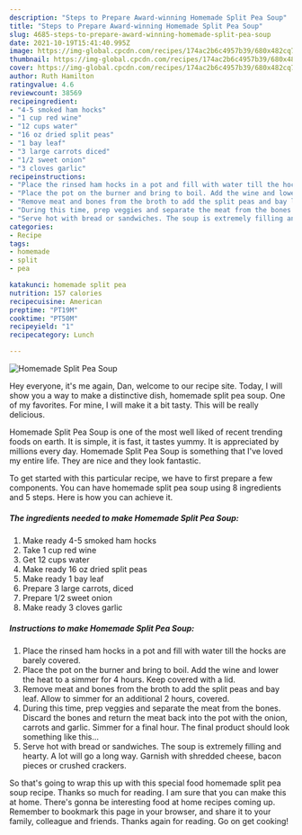 ```yaml
---
description: "Steps to Prepare Award-winning Homemade Split Pea Soup"
title: "Steps to Prepare Award-winning Homemade Split Pea Soup"
slug: 4685-steps-to-prepare-award-winning-homemade-split-pea-soup
date: 2021-10-19T15:41:40.995Z
image: https://img-global.cpcdn.com/recipes/174ac2b6c4957b39/680x482cq70/homemade-split-pea-soup-recipe-main-photo.jpg
thumbnail: https://img-global.cpcdn.com/recipes/174ac2b6c4957b39/680x482cq70/homemade-split-pea-soup-recipe-main-photo.jpg
cover: https://img-global.cpcdn.com/recipes/174ac2b6c4957b39/680x482cq70/homemade-split-pea-soup-recipe-main-photo.jpg
author: Ruth Hamilton
ratingvalue: 4.6
reviewcount: 38569
recipeingredient:
- "4-5 smoked ham hocks"
- "1 cup red wine"
- "12 cups water"
- "16 oz dried split peas"
- "1 bay leaf"
- "3 large carrots diced"
- "1/2 sweet onion"
- "3 cloves garlic"
recipeinstructions:
- "Place the rinsed ham hocks in a pot and fill with water till the hocks are barely covered."
- "Place the pot on the burner and bring to boil. Add the wine and lower the heat to a simmer for 4 hours. Keep covered with a lid."
- "Remove meat and bones from the broth to add the split peas and bay leaf. Allow to simmer for an additional 2 hours, covered."
- "During this time, prep veggies and separate the meat from the bones. Discard the bones and return the meat back into the pot with the onion, carrots and garlic. Simmer for a final hour. The final product should look something like this..."
- "Serve hot with bread or sandwiches. The soup is extremely filling and hearty. A lot will go a long way. Garnish with shredded cheese, bacon pieces or crushed crackers."
categories:
- Recipe
tags:
- homemade
- split
- pea

katakunci: homemade split pea 
nutrition: 157 calories
recipecuisine: American
preptime: "PT19M"
cooktime: "PT50M"
recipeyield: "1"
recipecategory: Lunch

---
```



![Homemade Split Pea Soup](https://img-global.cpcdn.com/recipes/174ac2b6c4957b39/680x482cq70/homemade-split-pea-soup-recipe-main-photo.jpg)

Hey everyone, it's me again, Dan, welcome to our recipe site. Today, I will show you a way to make a distinctive dish, homemade split pea soup. One of my favorites. For mine, I will make it a bit tasty. This will be really delicious.



Homemade Split Pea Soup is one of the most well liked of recent trending foods on earth. It is simple, it is fast, it tastes yummy. It is appreciated by millions every day. Homemade Split Pea Soup is something that I've loved my entire life. They are nice and they look fantastic.


To get started with this particular recipe, we have to first prepare a few components. You can have homemade split pea soup using 8 ingredients and 5 steps. Here is how you can achieve it.

<!--inarticleads1-->

##### The ingredients needed to make Homemade Split Pea Soup:

1. Make ready 4-5 smoked ham hocks
1. Take 1 cup red wine
1. Get 12 cups water
1. Make ready 16 oz dried split peas
1. Make ready 1 bay leaf
1. Prepare 3 large carrots, diced
1. Prepare 1/2 sweet onion
1. Make ready 3 cloves garlic




<!--inarticleads2-->

##### Instructions to make Homemade Split Pea Soup:

1. Place the rinsed ham hocks in a pot and fill with water till the hocks are barely covered.
1. Place the pot on the burner and bring to boil. Add the wine and lower the heat to a simmer for 4 hours. Keep covered with a lid.
1. Remove meat and bones from the broth to add the split peas and bay leaf. Allow to simmer for an additional 2 hours, covered.
1. During this time, prep veggies and separate the meat from the bones. Discard the bones and return the meat back into the pot with the onion, carrots and garlic. Simmer for a final hour. The final product should look something like this...
1. Serve hot with bread or sandwiches. The soup is extremely filling and hearty. A lot will go a long way. Garnish with shredded cheese, bacon pieces or crushed crackers.




So that's going to wrap this up with this special food homemade split pea soup recipe. Thanks so much for reading. I am sure that you can make this at home. There's gonna be interesting food at home recipes coming up. Remember to bookmark this page in your browser, and share it to your family, colleague and friends. Thanks again for reading. Go on get cooking!

